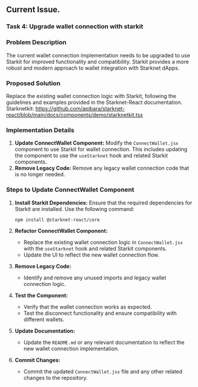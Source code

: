 ## Current Issue.

### Task 4: Upgrade wallet connection with starkit

### Problem Description

The current wallet connection implementation needs to be upgraded to use Starkit for improved functionality and compatibility. Starkit provides a more robust and modern approach to wallet integration with Starknet dApps.

### Proposed Solution

Replace the existing wallet connection logic with Starkit, following the guidelines and examples provided in the Starknet-React documentation.
Starknetkit: https://github.com/apibara/starknet-react/blob/main/docs/components/demo/starknetkit.tsx

### Implementation Details

1. **Update ConnectWallet Component:** Modify the `ConnectWallet.jsx` component to use Starkit for wallet connection. This includes updating the component to use the `useStarknet` hook and related Starkit components.
2. **Remove Legacy Code:** Remove any legacy wallet connection code that is no longer needed.

### Steps to Update ConnectWallet Component

1. **Install Starkit Dependencies:** Ensure that the required dependencies for Starkit are installed. Use the following command:
   ```bash
   npm install @starknet-react/core
   ```

2. **Refactor ConnectWallet Component:**
   - Replace the existing wallet connection logic in `ConnectWallet.jsx` with the `useStarknet` hook and related Starkit components.
   - Update the UI to reflect the new wallet connection flow.

3. **Remove Legacy Code:**
   - Identify and remove any unused imports and legacy wallet connection logic.

4. **Test the Component:**
   - Verify that the wallet connection works as expected.
   - Test the disconnect functionality and ensure compatibility with different wallets.

5. **Update Documentation:**
   - Update the `README.md` or any relevant documentation to reflect the new wallet connection implementation.

6. **Commit Changes:**
   - Commit the updated `ConnectWallet.jsx` file and any other related changes to the repository.

